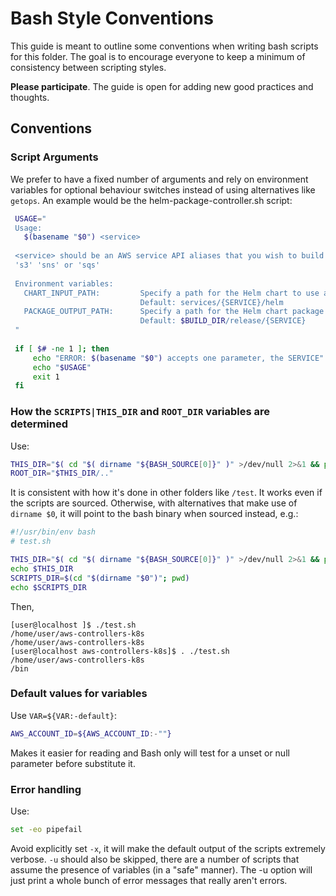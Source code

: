 Bash Style Conventions
======================

This guide is meant to outline some conventions when writing bash scripts for this folder. 
The goal is to encourage everyone to keep a minimum of consistency between scripting styles.

**Please participate**. The guide is open for adding new good practices and thoughts.

Conventions
-----------

### Script Arguments

We prefer to have a fixed number of arguments and rely on environment variables for optional behaviour switches instead of using alternatives like `getops`. An example would be the helm-package-controller.sh script:

``` bash
 USAGE=" 
 Usage: 
   $(basename "$0") <service> 
  
 <service> should be an AWS service API aliases that you wish to build -- e.g. 
 's3' 'sns' or 'sqs' 
  
 Environment variables: 
   CHART_INPUT_PATH:         Specify a path for the Helm chart to use as input. 
                             Default: services/{SERVICE}/helm 
   PACKAGE_OUTPUT_PATH:      Specify a path for the Helm chart package to output to. 
                             Default: $BUILD_DIR/release/{SERVICE} 
 " 
  
 if [ $# -ne 1 ]; then 
     echo "ERROR: $(basename "$0") accepts one parameter, the SERVICE" 1>&2 
     echo "$USAGE" 
     exit 1 
 fi 
```

### How the `SCRIPTS|THIS_DIR` and `ROOT_DIR` variables are determined

Use:

``` bash
THIS_DIR="$( cd "$( dirname "${BASH_SOURCE[0]}" )" >/dev/null 2>&1 && pwd )"
ROOT_DIR="$THIS_DIR/.."
```

It is consistent with how it's done in other folders like `/test`.
It works even if the scripts are sourced. Otherwise, with alternatives that make use of `dirname $0`, it will point to the bash binary when sourced instead, e.g.:

``` bash
#!/usr/bin/env bash
# test.sh 

THIS_DIR="$( cd "$( dirname "${BASH_SOURCE[0]}" )" >/dev/null 2>&1 && pwd )"
echo $THIS_DIR
SCRIPTS_DIR=$(cd "$(dirname "$0")"; pwd)
echo $SCRIPTS_DIR
```

Then, 

```
[user@localhost ]$ ./test.sh 
/home/user/aws-controllers-k8s
/home/user/aws-controllers-k8s
[user@localhost aws-controllers-k8s]$ . ./test.sh 
/home/user/aws-controllers-k8s
/bin
```

### Default values for variables


Use `VAR=${VAR:-default}`:

``` bash
AWS_ACCOUNT_ID=${AWS_ACCOUNT_ID:-""}
```

Makes it easier for reading and Bash only will test for a unset or null parameter before substitute it.


### Error handling

Use:

``` bash
set -eo pipefail
```

Avoid explicitly set `-x`, it will make the default output of the scripts extremely verbose. `-u` should also be skipped, there are a number of scripts that assume the presence of variables (in a "safe" manner). The -u option will just print a whole bunch of error messages that really aren't errors.
